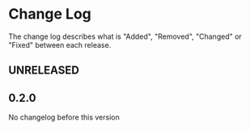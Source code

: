 # Change Log

The change log describes what is "Added", "Removed", "Changed" or "Fixed" between each release. 

## UNRELEASED

## 0.2.0

No changelog before this version
